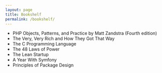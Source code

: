 ```yaml
---
layout: page
title: Bookshelf
permalink: /bookshelf/
---
```


* PHP Objects, Patterns, and Practice by Matt Zandstra (Fourth edition)
* The Very, Very Rich and How They Got That Way
* The C Programming Language
* The 48 Laws of Power
* The Lean Startup
* A Year With Symfony
* Principles of Package Design
